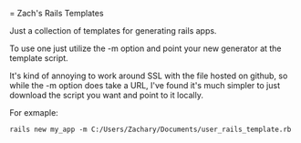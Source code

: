 = Zach's Rails Templates

Just a collection of templates for generating rails apps.

To use one just utilize the -m option and point your new generator at the template script.

It's kind of annoying to work around SSL with the file hosted on github, so while the -m option does take 
a URL, I've found it's much simpler to just download the script you want and point to it locally.

For exmaple:


```console
rails new my_app -m C:/Users/Zachary/Documents/user_rails_template.rb
```